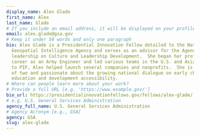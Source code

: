 ```yaml
---
display_name: Alex Glade
first_name: Alex
last_name: Glade
# If you include an email address, it will be displayed on your profile page
email: alex.glade@gsa.gov
# Keep it under 50 words and only one paragraph
bio: Alex Glade is a Presidential Innovation Fellow detailed to the National
  Geospatial Intelligence Agency and serves as an advisor for the Agency's
  leadership on Culture and Leadership Development.  She began her professional
  career as an Army Engineer and led various teams in the U.S. and Asia. Prior
  to PIF, Alex helped launch several companies and nonprofits.  She is a parent
  of two and passionate about the growing national dialogue on early childhood
  education and development accessibility.
# Where can people learn more about your work?
# Provide a full URL [e.g. 'https://www.example.gov/']
bio_url: https://presidentialinnovationfellows.gov/fellows/alex-glade/
# e.g. U.S. General Services Administration
agency_full_name: U.S. General Services Administration
# Agency Acronym [e.g., GSA]
agency: GSA
slug: alex-glade
---
```

